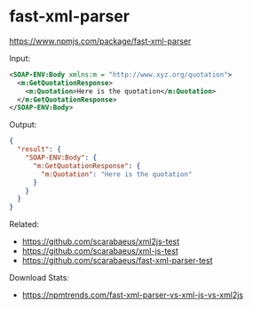 # fast-xml-parser

https://www.npmjs.com/package/fast-xml-parser

Input:

```xml
<SOAP-ENV:Body xmlns:m = "http://www.xyz.org/quotation">
  <m:GetQuotationResponse>
    <m:Quotation>Here is the quotation</m:Quotation>
  </m:GetQuotationResponse>
</SOAP-ENV:Body>
```

Output:

```json
{
  "result": {
    "SOAP-ENV:Body": {
      "m:GetQuotationResponse": {
        "m:Quotation": "Here is the quotation"
      }
    }
  }
}
```

Related:

- https://github.com/scarabaeus/xml2js-test
- https://github.com/scarabaeus/xml-js-test
- https://github.com/scarabaeus/fast-xml-parser-test

Download Stats:

- https://npmtrends.com/fast-xml-parser-vs-xml-js-vs-xml2js
